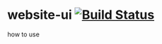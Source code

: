 website-ui [![Build Status](https://travis-ci.org/shangmin1990/website-ui.svg?branch=master)](https://travis-ci.org/shangmin1990/website-ui)
================
how to use
